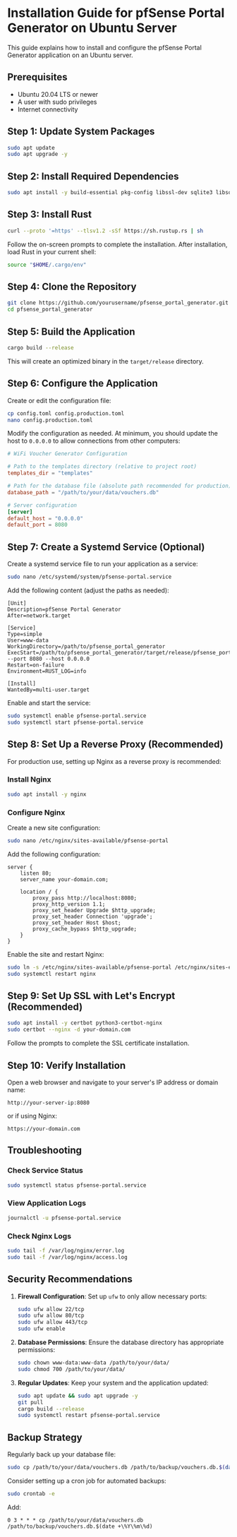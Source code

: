 # Installation Guide for pfSense Portal Generator on Ubuntu Server

This guide explains how to install and configure the pfSense Portal Generator application on an Ubuntu server.

## Prerequisites

- Ubuntu 20.04 LTS or newer
- A user with sudo privileges
- Internet connectivity

## Step 1: Update System Packages

```bash
sudo apt update
sudo apt upgrade -y
```

## Step 2: Install Required Dependencies

```bash
sudo apt install -y build-essential pkg-config libssl-dev sqlite3 libsqlite3-dev curl
```

## Step 3: Install Rust

```bash
curl --proto '=https' --tlsv1.2 -sSf https://sh.rustup.rs | sh
```

Follow the on-screen prompts to complete the installation. After installation, load Rust in your current shell:

```bash
source "$HOME/.cargo/env"
```

## Step 4: Clone the Repository

```bash
git clone https://github.com/yourusername/pfsense_portal_generator.git
cd pfsense_portal_generator
```

## Step 5: Build the Application

```bash
cargo build --release
```

This will create an optimized binary in the `target/release` directory.

## Step 6: Configure the Application

Create or edit the configuration file:

```bash
cp config.toml config.production.toml
nano config.production.toml
```

Modify the configuration as needed. At minimum, you should update the host to `0.0.0.0` to allow connections from other computers:

```toml
# WiFi Voucher Generator Configuration

# Path to the templates directory (relative to project root)
templates_dir = "templates"

# Path for the database file (absolute path recommended for production)
database_path = "/path/to/your/data/vouchers.db"

# Server configuration
[server]
default_host = "0.0.0.0"
default_port = 8080
```

## Step 7: Create a Systemd Service (Optional)

Create a systemd service file to run your application as a service:

```bash
sudo nano /etc/systemd/system/pfsense-portal.service
```

Add the following content (adjust the paths as needed):

```
[Unit]
Description=pfSense Portal Generator
After=network.target

[Service]
Type=simple
User=www-data
WorkingDirectory=/path/to/pfsense_portal_generator
ExecStart=/path/to/pfsense_portal_generator/target/release/pfsense_portal_generator --port 8080 --host 0.0.0.0
Restart=on-failure
Environment=RUST_LOG=info

[Install]
WantedBy=multi-user.target
```

Enable and start the service:

```bash
sudo systemctl enable pfsense-portal.service
sudo systemctl start pfsense-portal.service
```

## Step 8: Set Up a Reverse Proxy (Recommended)

For production use, setting up Nginx as a reverse proxy is recommended:

### Install Nginx

```bash
sudo apt install -y nginx
```

### Configure Nginx

Create a new site configuration:

```bash
sudo nano /etc/nginx/sites-available/pfsense-portal
```

Add the following configuration:

```
server {
    listen 80;
    server_name your-domain.com;

    location / {
        proxy_pass http://localhost:8080;
        proxy_http_version 1.1;
        proxy_set_header Upgrade $http_upgrade;
        proxy_set_header Connection 'upgrade';
        proxy_set_header Host $host;
        proxy_cache_bypass $http_upgrade;
    }
}
```

Enable the site and restart Nginx:

```bash
sudo ln -s /etc/nginx/sites-available/pfsense-portal /etc/nginx/sites-enabled/
sudo systemctl restart nginx
```

## Step 9: Set Up SSL with Let's Encrypt (Recommended)

```bash
sudo apt install -y certbot python3-certbot-nginx
sudo certbot --nginx -d your-domain.com
```

Follow the prompts to complete the SSL certificate installation.

## Step 10: Verify Installation

Open a web browser and navigate to your server's IP address or domain name:

```
http://your-server-ip:8080
```

or if using Nginx:

```
https://your-domain.com
```

## Troubleshooting

### Check Service Status

```bash
sudo systemctl status pfsense-portal.service
```

### View Application Logs

```bash
journalctl -u pfsense-portal.service
```

### Check Nginx Logs

```bash
sudo tail -f /var/log/nginx/error.log
sudo tail -f /var/log/nginx/access.log
```

## Security Recommendations

1. **Firewall Configuration**: Set up `ufw` to only allow necessary ports:
   ```bash
   sudo ufw allow 22/tcp
   sudo ufw allow 80/tcp
   sudo ufw allow 443/tcp
   sudo ufw enable
   ```

2. **Database Permissions**: Ensure the database directory has appropriate permissions:
   ```bash
   sudo chown www-data:www-data /path/to/your/data/
   sudo chmod 700 /path/to/your/data/
   ```

3. **Regular Updates**: Keep your system and the application updated:
   ```bash
   sudo apt update && sudo apt upgrade -y
   git pull
   cargo build --release
   sudo systemctl restart pfsense-portal.service
   ```

## Backup Strategy

Regularly back up your database file:

```bash
sudo cp /path/to/your/data/vouchers.db /path/to/backup/vouchers.db.$(date +%Y%m%d)
```

Consider setting up a cron job for automated backups:

```bash
sudo crontab -e
```

Add:

```
0 3 * * * cp /path/to/your/data/vouchers.db /path/to/backup/vouchers.db.$(date +\%Y\%m\%d)
```
